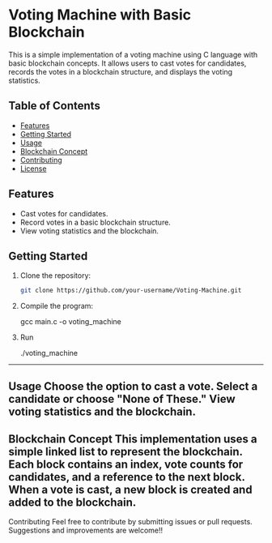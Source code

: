 # Voting Machine with Basic Blockchain

This is a simple implementation of a voting machine using C language with basic blockchain concepts. It allows users to cast votes for candidates, records the votes in a blockchain structure, and displays the voting statistics.

## Table of Contents

- [Features](#features)
- [Getting Started](#getting-started)
- [Usage](#usage)
- [Blockchain Concept](#blockchain-concept)
- [Contributing](#contributing)
- [License](#license)

## Features

- Cast votes for candidates.
- Record votes in a basic blockchain structure.
- View voting statistics and the blockchain.

## Getting Started

1. Clone the repository:

   ```bash
   git clone https://github.com/your-username/Voting-Machine.git

2. Compile the program:

   gcc main.c -o voting_machine

3. Run

    ./voting_machine

----------------------------------------------------------------------
Usage
Choose the option to cast a vote.
Select a candidate or choose "None of These."
View voting statistics and the blockchain.
----------------------------------------------------------------------
Blockchain Concept
This implementation uses a simple linked list to represent the blockchain. Each block contains an index, vote counts for candidates, and a reference to the next block. When a vote is cast, a new block is created and added to the blockchain.
-----------------------------------------------------------------------
Contributing
Feel free to contribute by submitting issues or pull requests. Suggestions and improvements are welcome!!
